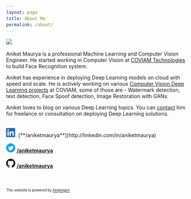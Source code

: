 ```yaml
---
layout: page
title: About Me
permalink: /about/
---
```


<!-- ![alt text](https://avatars2.githubusercontent.com/u/21018714?s=460&u=f522c89f28b5a41593eb851cd85c58c3a7422fdf&v=4 =240x) -->

<img src='https://avatars2.githubusercontent.com/u/21018714?s=460&u=f522c89f28b5a41593eb851cd85c58c3a7422fdf&v=4' height=350>


Aniket Maurya is a professional Machine Learning and Computer Vision Engineer. He started working in Computer Vision at [COVIAM Technologies](https://coviam.com) to build Face Recognition system.


Aniket has experience in deploying Deep Learning models on cloud with speed and scale.
He is actively working on various [Computer Vision Deep Learning projects](http://aniketmaurya.ml/projects.html) at COVIAM, some of those are - Watermark detection, text detection, Face Spoof detection, Image Restoration with GANs.


Aniket loves to blog on various Deep Learning topics.
You can [contact](mailto:theaniketmaurya@gmail.com) him for freelance or consultation on deploying Deep Learning solutions.

<br>
<!-- Social media contact links -->
<img src='https://raw.githubusercontent.com/aniketmaurya/machine_learning/master/logo/LinkedIn-Logos/LI-In-Bug.png' height=25 style='margin-left: 0px; display:inline'> [**/aniketmaurya**](http://linkedin.com/in/aniketmaurya)

<img src='https://raw.githubusercontent.com/aniketmaurya/machine_learning/master/logo/Twitter-Social-Icons/Twitter%20Social%20Icons/Twitter_SocialIcon_Circle/Twitter_Social_Icon_Circle_Color.png' height=25 style='margin-left: 0px; display:inline'> [**/aniketmaurya**](http://twitter.com/aniketmaurya)

<img src='https://raw.githubusercontent.com/aniketmaurya/machine_learning/master/logo/GitHub-Mark/PNG/GitHub-Mark-120px-plus.png' height=25 style='margin-left: 0px; display:inline'> [**/aniketmaurya**](http://github.com/aniketmaurya)

<br><br>
<sup><sub>This website is powered by *[fastpages](https://github.com/fastai/fastpages)*</sub></sup>